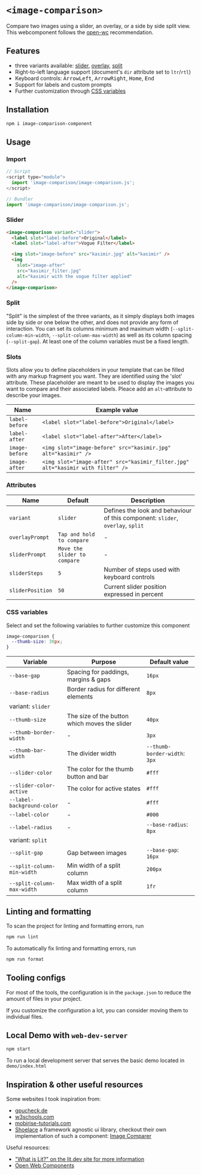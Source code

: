 # `<image-comparison>`

Compare two images using a slider, an overlay, or a side by side split view.  
This webcomponent follows the [open-wc](https://github.com/open-wc/open-wc) recommendation.

## Features
- three variants available: [slider](#slider), [overlay](#overlay), [split](#split)
- Right-to-left language support (document's `dir` attribute set to `ltr`/`rtl`)  
- Keyboard controls: <kbd>ArrowLeft</kbd>, <kbd>ArrowRight</kbd>, <kbd>Home</kbd>, <kbd>End</kbd>
- Support for labels and custom prompts
- Further customization through [CSS variables](#css-variables)

## Installation

```bash
npm i image-comparison-component
```

## Usage

### Import

```javascript
// Script
<script type="module">
  import 'image-comparison/image-comparison.js';
</script>

// Bundler
import 'image-comparison/image-comparison.js';
```

### Slider

```html
<image-comparison variant="slider">
  <label slot="label-before">Original</label>
  <label slot="label-after">Vogue Filter</label>

  <img slot="image-before" src="kasimir.jpg" alt="kasimir" />
  <img
    slot="image-after"
    src="kasimir_filter.jpg"
    alt="kasimir with the vogue filter applied"
  />
</image-comparison>
```

### Split
"Split" is the simplest of the three variants, as it simply displays both images side by side or one below the other, 
and does not provide any form of interaction. 
You can set its columns minimum and maximum width (`--split-column-min-width`, `--split-column-max-width`) 
as well as its column spacing (`--split-gap`). At least one of the column variables must be a fixed length.

### Slots
Slots allow you to define placeholders in your template that can be filled with any markup fragment you want.
They are identified using the 'slot' attribute. These placeholder are meant to be used to display the images you want to compare and their associated labels. Pleace add an `alt`-attribute to describe your images.

| Name            | Example value                                                                   |
|-----------------|---------------------------------------------------------------------------------|
| `label-before`  | `<label slot="label-before">Original</label>`                                   |
| `label-after`   | `<label slot="label-after">After</label>`                                       |
| `image-before`  | `<img slot="image-before" src="kasimir.jpg" alt="kasimir" />`                   |
| `image-after`   | `<img slot="image-after" src="kasimir_filter.jpg" alt="kasimir with filter" />` |

### Attributes
| Name            | Default                      | Description                                                                   |
|-----------------|------------------------------|-------------------------------------------------------------------------------|
| `variant`       | `slider`                     | Defines the look and behaviour of this component: `slider`, `overlay`, `split`|
| `overlayPrompt` | `Tap and hold to compare`    | -                                                                             |
| `sliderPrompt`  | `Move the slider to compare` | -                                                                             |
| `sliderSteps`   | `5`                          | Number of steps used with keyboard controls                                   |
| `sliderPosition`| `50`                         | Current slider position expressed in percent                                  |

### CSS variables
Select and set the following variables to further customize this component
```css
image-comparison {
  --thumb-size: 30px;
}
```
| Variable                     | Purpose                                                        | Default value                 |
|------------------------------|-----------------------------------------------|-------------------------------|
| `--base-gap`                 | Spacing for paddings, margins & gaps          | `16px`                        |
| `--base-radius`              | Border radius for different elements          | `8px`                         |
| variant: `slider`            |
| `--thumb-size`               | The size of the button which moves the slider | `40px`                        |
| `--thumb-border-width`       | -                                             | `3px`                         |
| `--thumb-bar-width`          | The divider width                             | `--thumb-border-width`: `3px` |
| `--slider-color`             | The color for the thumb button and bar        | `#fff`                        |
| `--slider-color-active`      | The color for active states                   | `#fff`                        |
| `--label-background-color`   | -                                             | `#fff`                        |
| `--label-color`              | -                                             | `#000`                        |
| `--label-radius`             | -                                             | `--base-radius`: `8px`        |
| variant: `split`             |
| `--split-gap`                | Gap between images                            | `--base-gap`: `16px`          |
| `--split-column-min-width`   | Min width of a split column                   | `200px`                       |
| `--split-column-max-width`   | Max width of a split column                   | `1fr`                         |


## Linting and formatting

To scan the project for linting and formatting errors, run

```bash
npm run lint
```

To automatically fix linting and formatting errors, run

```bash
npm run format
```

## Tooling configs

For most of the tools, the configuration is in the `package.json` to reduce the amount of files in your project.

If you customize the configuration a lot, you can consider moving them to individual files.

## Local Demo with `web-dev-server`

```bash
npm start
```

To run a local development server that serves the basic demo located in `demo/index.html`

## Inspiration & other useful resources

Some websites I took inspiration from:

- [gpucheck.de](https://gpucheck.de/rtx-on-vs-off-slideshow-vergleich/)
- [w3schools.com](https://www.w3schools.com/howto/howto_js_image_comparison.asp)
- [mobirise-tutorials.com](https://www.mobirise-tutorials.com/LawyerM4-Tutorials/image-comparison.html)
- [Shoelace](https://shoelace.style/) a framework agnostic ui library, checkout their own implementation of such a component: [Image Comparer](https://shoelace.style/components/image-comparer)

Useful resources:

- ["What is Lit?" on the lit.dev site for more information](https://lit.dev/docs/)
- [Open Web Components](https://open-wc.org/)